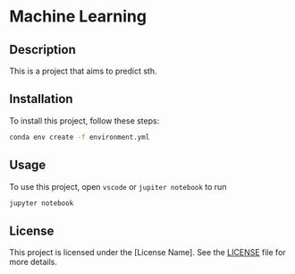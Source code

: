 # Machine Learning

## Description

This is a project that aims to predict sth.

## Installation

To install this project, follow these steps:


```bash
conda env create -f environment.yml
```



## Usage

To use this project, open `vscode` or `jupiter notebook` to run

```bash
jupyter notebook
```



## License

This project is licensed under the [License Name]. See the [LICENSE](LICENSE) file for more details.

